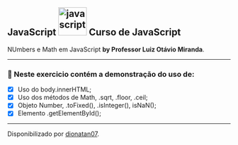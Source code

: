 <h2>
JavaScript <a href="https://emoji.gg/emoji/3203-javascript">
<img src="https://cdn3.emoji.gg/emojis/3203-javascript.png" width="64px" height="64px" alt="javascript"></a>
Curso de JavaScript
</h2>

<p>NUmbers e Math em JavaScript <strong>by Professor Luiz Otávio Miranda</strong>.
</strong> 

<hr>

<h3>
🛑 Neste exercicio contém a demonstração do uso de:
</h3>

- [x] Uso do body.innerHTML;
- [x] Uso dos métodos de Math, .sqrt, .floor, .ceil;
- [x] Objeto Number, .toFixed(), .isInteger(), isNaN();
- [x] Elemento .getElementById();

---------------------------------------------

Disponibilizado por [dionatan07](https://www.linkedin.com/in/dionatandeandrade/ "LinkedIn").
